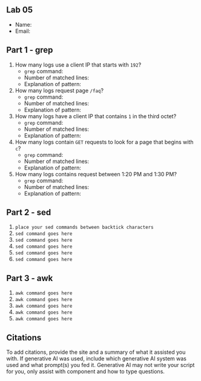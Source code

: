## Lab 05

- Name:
- Email: 

## Part 1 - grep

1. How many logs use a client IP that starts with `192`?
    - `grep` command: 
    - Number of matched lines: 
    - Explanation of pattern:
2. How many logs request page `/faq`?
    - `grep` command: 
    - Number of matched lines: 
    - Explanation of pattern:
3. How many logs have a client IP that contains `1` in the third octet?
    - `grep` command: 
    - Number of matched lines: 
    - Explanation of pattern:
4. How many logs contain `GET` requests to look for a page that begins with `c`?
    - `grep` command: 
    - Number of matched lines: 
    - Explanation of pattern:
5. How many logs contains request between 1:20 PM and 1:30 PM?
    - `grep` command: 
    - Number of matched lines: 
    - Explanation of pattern:

## Part 2 - sed

1. `place your sed commands between backtick characters`
2. `sed command goes here`
3. `sed command goes here`
4. `sed command goes here`
5. `sed command goes here`
6. `sed command goes here`

## Part 3 - awk

1. `awk command goes here`
2. `awk command goes here`
3. `awk command goes here`
4. `awk command goes here`
5. `awk command goes here`

## Citations

To add citations, provide the site and a summary of what it assisted you with.  If generative AI was used, include which generative AI system was used and what prompt(s) you fed it.  Generative AI may not write your script for you, only assist with component and how to type questions.